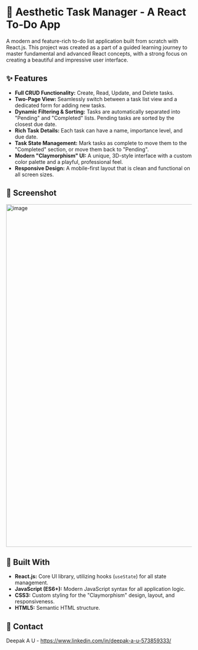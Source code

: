 # 🎨 Aesthetic Task Manager - A React To-Do App

A modern and feature-rich to-do list application built from scratch with React.js. This project was created as a part of a guided learning journey to master fundamental and advanced React concepts, with a strong focus on creating a beautiful and impressive user interface.

 ## ✨ Features

* **Full CRUD Functionality:** Create, Read, Update, and Delete tasks.
* **Two-Page View:** Seamlessly switch between a task list view and a dedicated form for adding new tasks.
* **Dynamic Filtering & Sorting:** Tasks are automatically separated into "Pending" and "Completed" lists. Pending tasks are sorted by the closest due date.
* **Rich Task Details:** Each task can have a name, importance level, and due date.
* **Task State Management:** Mark tasks as complete to move them to the "Completed" section, or move them back to "Pending".
* **Modern "Claymorphism" UI:** A unique, 3D-style interface with a custom color palette and a playful, professional feel.
* **Responsive Design:** A mobile-first layout that is clean and functional on all screen sizes.

## 📸 Screenshot

<img width="1911" height="927" alt="image" src="https://github.com/user-attachments/assets/26ca1375-36f6-4c31-8f10-057eb7b271f0" />



## 🚀 Built With

* **React.js:** Core UI library, utilizing hooks (`useState`) for all state management.
* **JavaScript (ES6+):** Modern JavaScript syntax for all application logic.
* **CSS3:** Custom styling for the "Claymorphism" design, layout, and responsiveness.
* **HTML5:** Semantic HTML structure.


## 👤 Contact

Deepak A U - https://www.linkedin.com/in/deepak-a-u-573859333/
